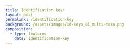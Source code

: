 ```yaml
---
title: Identification keys
layout: post
permalink: /identification-key
background: /assets/images/id-keys_01_multi-taxa.png
composition:
  - type: features
    data: identification-key
---
```


